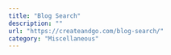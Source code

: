 ```yaml
---
title: "Blog Search"
description: ""
url: "https://createandgo.com/blog-search/"
category: "Miscellaneous"
---
```

